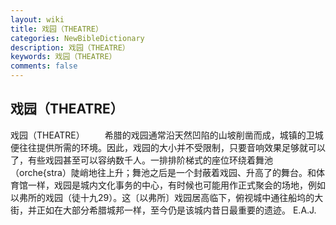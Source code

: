 ```yaml
---
layout: wiki
title: 戏园（THEATRE）
categories: NewBibleDictionary
description: 戏园（THEATRE）
keywords: 戏园（THEATRE）
comments: false
---
```


## 戏园（THEATRE）



戏园（THEATRE）
　　希腊的戏园通常沿天然凹陷的山坡削凿而成，城镇的卫城便往往提供所需的环境。因此，戏园的大小并不受限制，只要音响效果足够就可以了，有些戏园甚至可以容纳数千人。一排排阶梯式的座位环绕着舞池（orche{stra）陡峭地往上升；舞池之后是一个封蔽着戏园、升高了的舞台。和体育馆一样，戏园是城内文化事务的中心，有时候也可能用作正式聚会的场地，例如以弗所的戏园（徒十九29）。这〔以弗所〕戏园居高临下，俯视城中通往船坞的大街，并正如在大部分希腊城邦一样，至今仍是该城内昔日最重要的遗迹。
E.A.J.




